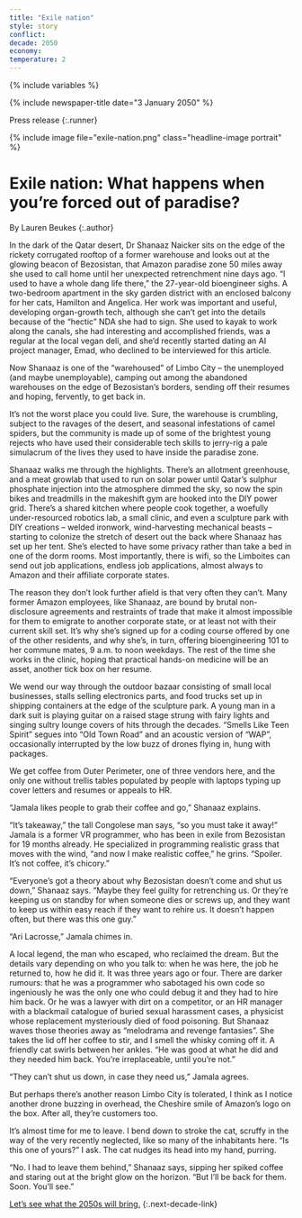 ```yaml
---
title: "Exile nation"
style: story
conflict: 
decade: 2050
economy: 
temperature: 2
---
```


{% include variables %}

{% include newspaper-title date="3 January 2050" %}

Press release
{:.runner}

{% include image file="exile-nation.png" class="headline-image portrait" %}

# Exile nation: What happens when you’re forced out of paradise?

By Lauren Beukes
{:.author}

In the dark of the Qatar desert, Dr Shanaaz Naicker sits on the edge of the rickety corrugated rooftop of a former warehouse and looks out at the glowing beacon of Bezosistan, that Amazon paradise zone 50&nbsp;miles away she used to call home until her unexpected retrenchment nine days ago. “I used to have a whole dang life there,” the 27-year-old bioengineer sighs. A two-bedroom apartment in the sky garden district with an enclosed balcony for her cats, Hamilton and Angelica. Her work was important and useful, developing organ-growth tech, although she can’t get into the details because of the “hectic” NDA she had to sign. She used to kayak to work along the canals, she had interesting and accomplished friends, was a regular at the local vegan deli, and she’d recently started dating an AI project manager, Emad, who declined to be interviewed for this article.

Now Shanaaz is one of the “warehoused” of Limbo City – the unemployed (and maybe unemployable), camping out among the abandoned warehouses on the edge of Bezosistan’s borders, sending off their resumes and hoping, fervently, to get back in.

It’s not the worst place you could live. Sure, the warehouse is crumbling, subject to the ravages of the desert, and seasonal infestations of camel spiders, but the community is made up of some of the brightest young rejects who have used their considerable tech skills to jerry-rig a pale simulacrum of the lives they used to have inside the paradise zone.

Shanaaz walks me through the highlights. There’s an allotment greenhouse, and a meat growlab that used to run on solar power until Qatar’s sulphur phosphate injection into the atmosphere dimmed the sky, so now the spin bikes and treadmills in the makeshift gym are hooked into the DIY power grid. There’s a shared kitchen where people cook together, a woefully under-resourced robotics lab, a small clinic, and even a sculpture park with DIY creations – welded ironwork, wind-harvesting mechanical beasts – starting to colonize the stretch of desert out the back where Shanaaz has set up her tent. She’s elected to have some privacy rather than take a bed in one of the dorm rooms. Most importantly, there is wifi, so the Limboites can send out job applications, endless job applications, almost always to Amazon and their affiliate corporate states.

The reason they don’t look further afield is that very often they can’t. Many former Amazon employees, like Shanaaz, are bound by brutal non-disclosure agreements and restraints of trade that make it almost impossible for them to emigrate to another corporate state, or at least not with their current skill set. It’s why she’s signed up for a coding course offered by one of the other residents, and why she’s, in turn, offering bioengineering 101 to her commune mates, 9 a.m. to noon weekdays. The rest of the time she works in the clinic, hoping that practical hands-on medicine will be an asset, another tick box on her resume.

We wend our way through the outdoor bazaar consisting of small local businesses, stalls selling electronics parts, and food trucks set up in shipping containers at the edge of the sculpture park. A young man in a dark suit is playing guitar on a raised stage strung with fairy lights and singing sultry lounge covers of hits through the decades. “Smells Like Teen Spirit” segues into “Old Town Road” and an acoustic version of “WAP”, occasionally interrupted by the low buzz of drones flying in, hung with packages.

We get coffee from Outer Perimeter, one of three vendors here, and the only one without trellis tables populated by people with laptops typing up cover letters and resumes or appeals to HR.

“Jamala likes people to grab their coffee and go,” Shanaaz explains.

“It’s takeaway,” the tall Congolese man says, “so you must take it away!” Jamala is a former VR programmer, who has been in exile from Bezosistan for 19 months already. He specialized in programming realistic grass that moves with the wind, “and now I make realistic coffee,” he grins. “Spoiler. It’s not coffee, it’s chicory.”

“Everyone’s got a theory about why Bezosistan doesn’t come and shut us down,” Shanaaz says. “Maybe they feel guilty for retrenching us. Or they’re keeping us on standby for when someone dies or screws up, and they want to keep us within easy reach if they want to rehire us. It doesn’t happen often, but there was this one guy.”

“Ari Lacrosse,” Jamala chimes in.

A local legend, the man who escaped, who reclaimed the dream. But the details vary depending on who you talk to: when he was here, the job he returned to, how he did it. It was three years ago or four. There are darker rumours: that he was a programmer who sabotaged his own code so ingeniously he was the only one who could debug it and they had to hire him back. Or he was a lawyer with dirt on a competitor, or an HR manager with a blackmail catalogue of buried sexual harassment cases, a physicist whose replacement mysteriously died of food poisoning. But Shanaaz waves those theories away as “melodrama and revenge fantasies”. She takes the lid off her coffee to stir, and I smell the whisky coming off it. A friendly cat swirls between her ankles. “He was good at what he did and they needed him back. You’re irreplaceable, until you’re not.”

“They can’t shut us down, in case they need us,” Jamala agrees.

But perhaps there’s another reason Limbo City is tolerated, I think as I notice another drone buzzing in overhead, the Cheshire smile of Amazon’s logo on the box. After all, they’re customers too.

It’s almost time for me to leave. I bend down to stroke the cat, scruffy in the way of the very recently neglected, like so many of the inhabitants here. “Is this one of yours?” I ask. The cat nudges its head into my hand, purring.

“No. I had to leave them behind,” Shanaaz says, sipping her spiked coffee and staring out at the bright glow on the horizon. “But I’ll be back for them. Soon. You’ll see.”

[Let’s see what the 2050s will bring.](chapter_last-ditch-geo-engineering.html)
{:.next-decade-link}

